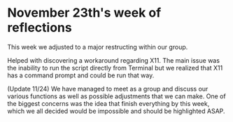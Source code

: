 November 23th's week of reflections
===================================

This week we adjusted to a major restructing within our group. 

Helped with discovering a workaround regarding X11. The main issue was the inability to run the script directly from Terminal
but we realized that X11 has a command prompt and could be run that way.

(Update 11/24)
We have managed to meet as a group and discuss our various functions as well as possible adjustments that we can make. One 
of the biggest concerns was the idea that finish everything by this week, which we all decided would be impossible and should
be highlighted ASAP. 
